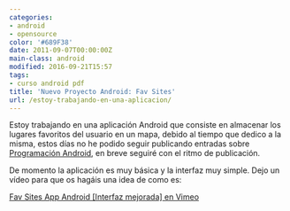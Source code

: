 ```yaml
---
categories:
- android
- opensource
color: '#689F38'
date: 2011-09-07T00:00:00Z
main-class: android
modified: 2016-09-21T15:57
tags:
- curso android pdf
title: 'Nuevo Proyecto Android: Fav Sites'
url: /estoy-trabajando-en-una-aplicacion/
---
```


Estoy trabajando en una aplicación Android que consiste en almacenar los lugares favoritos del usuario en un mapa, debido al tiempo que dedico a la misma, estos días no he podido seguir publicando entradas sobre [Programación Android][1], en breve seguiré con el ritmo de publicación.

<!--ad-->

De momento la aplicación es muy básica y la interfaz muy simple. Dejo un vídeo para que os hagáis una idea de como es:


[Fav Sites App Android [Interfaz mejorada] en Vimeo](https://vimeo.com/28887963 "Fav Sites App Android [Interfaz mejorada]") 


 [1]: https://elbauldelprogramador.com/guia-de-desarrollo-android
